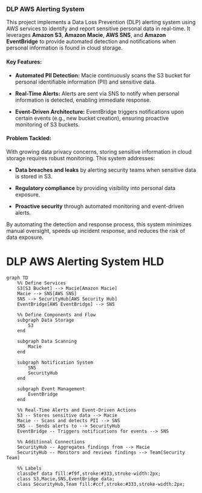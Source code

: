 ### DLP AWS Alerting System

This project implements a Data Loss Prevention (DLP) alerting system using AWS services to identify and report sensitive personal data in real-time. It leverages **Amazon S3**, **Amazon Macie**, **AWS SNS**, and **Amazon EventBridge** to provide automated detection and notifications when personal information is found in cloud storage.

#### Key Features:

- **Automated PII Detection:** Macie continuously scans the S3 bucket for personal identifiable information (PII) and sensitive data.

- **Real-Time Alerts:** Alerts are sent via SNS to notify when personal information is detected, enabling immediate response.

- **Event-Driven Architecture:** EventBridge triggers notifications upon certain events (e.g., new bucket creation), ensuring proactive monitoring of S3 buckets.

#### Problem Tackled:

With growing data privacy concerns, storing sensitive information in cloud storage requires robust monitoring. This system addresses:

- **Data breaches and leaks** by alerting security teams when sensitive data is stored in S3.

- **Regulatory compliance** by providing visibility into personal data exposure.

- **Proactive security** through automated monitoring and event-driven alerts.

By automating the detection and response process, this system minimizes manual oversight, speeds up incident response, and reduces the risk of data exposure.

# DLP AWS Alerting System HLD

```mermaid
graph TD
    %% Define Services
    S3[S3 Bucket] --> Macie[Amazon Macie]
    Macie --> SNS[AWS SNS]
    SNS --> SecurityHub[AWS Security Hub]
    EventBridge[AWS EventBridge] --> SNS

    %% Define Components and Flow
    subgraph Data Storage
        S3
    end

    subgraph Data Scanning
        Macie
    end

    subgraph Notification System
        SNS
        SecurityHub
    end

    subgraph Event Management
        EventBridge
    end

    %% Real-Time Alerts and Event-Driven Actions
    S3 -- Stores sensitive data --> Macie
    Macie -- Scans and detects PII --> SNS
    SNS -- Sends alerts to --> SecurityHub
    EventBridge -- Triggers notifications for events --> SNS

    %% Additional Connections
    SecurityHub -- Aggregates findings from --> Macie
    SecurityHub -- Monitors and reviews findings --> Team[Security Team]

    %% Labels
    classDef data fill:#f9f,stroke:#333,stroke-width:2px;
    class S3,Macie,SNS,EventBridge data;
    class SecurityHub,Team fill:#ccf,stroke:#333,stroke-width:2px;
